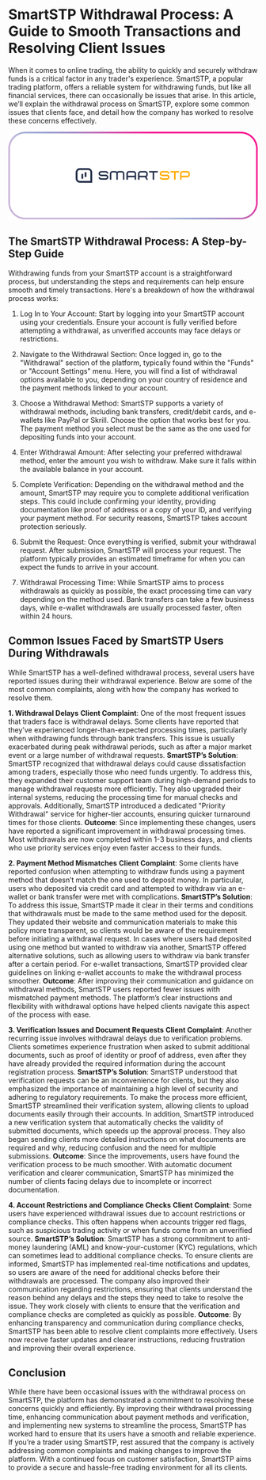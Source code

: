 SmartSTP Withdrawal Process: A Guide to Smooth Transactions and Resolving Client Issues
======================================================

When it comes to online trading, the ability to quickly and securely withdraw funds is a critical factor in any trader's experience. SmartSTP, a popular trading platform, offers a reliable system for withdrawing funds, but like all financial services, there can occasionally be issues that arise. In this article, we’ll explain the withdrawal process on SmartSTP, explore some common issues that clients face, and detail how the company has worked to resolve these concerns effectively.


![image](https://github.com/Daven-review/SmartSTP-withdrawal-complaints/blob/7fe5e811feee0763a40cbdd80ae761de9383ac5e/SmartSTP-logo.png)

The SmartSTP Withdrawal Process: A Step-by-Step Guide
--------------------

Withdrawing funds from your SmartSTP account is a straightforward process, but understanding the steps and requirements can help ensure smooth and timely transactions. Here's a breakdown of how the withdrawal process works:
1. Log In to Your Account: Start by logging into your SmartSTP account using your credentials. Ensure your account is fully verified before attempting a withdrawal, as unverified accounts may face delays or restrictions.


2. Navigate to the Withdrawal Section: Once logged in, go to the "Withdrawal" section of the platform, typically found within the "Funds" or "Account Settings" menu. Here, you will find a list of withdrawal options available to you, depending on your country of residence and the payment methods linked to your account.


3. Choose a Withdrawal Method: SmartSTP supports a variety of withdrawal methods, including bank transfers, credit/debit cards, and e-wallets like PayPal or Skrill. Choose the option that works best for you. The payment method you select must be the same as the one used for depositing funds into your account.


4. Enter Withdrawal Amount: After selecting your preferred withdrawal method, enter the amount you wish to withdraw. Make sure it falls within the available balance in your account.


5. Complete Verification: Depending on the withdrawal method and the amount, SmartSTP may require you to complete additional verification steps. This could include confirming your identity, providing documentation like proof of address or a copy of your ID, and verifying your payment method. For security reasons, SmartSTP takes account protection seriously.


6. Submit the Request: Once everything is verified, submit your withdrawal request. After submission, SmartSTP will process your request. The platform typically provides an estimated timeframe for when you can expect the funds to arrive in your account.


7. Withdrawal Processing Time: While SmartSTP aims to process withdrawals as quickly as possible, the exact processing time can vary depending on the method used. Bank transfers can take a few business days, while e-wallet withdrawals are usually processed faster, often within 24 hours.



Common Issues Faced by SmartSTP Users During Withdrawals
-----------------------
 
While SmartSTP has a well-defined withdrawal process, several users have reported issues during their withdrawal experience. Below are some of the most common complaints, along with how the company has worked to resolve them.

**1. Withdrawal Delays**
**Client Complaint**: One of the most frequent issues that traders face is withdrawal delays. Some clients have reported that they’ve experienced longer-than-expected processing times, particularly when withdrawing funds through bank transfers. This issue is usually exacerbated during peak withdrawal periods, such as after a major market event or a large number of withdrawal requests.
**SmartSTP’s Solution**: SmartSTP recognized that withdrawal delays could cause dissatisfaction among traders, especially those who need funds urgently. To address this, they expanded their customer support team during high-demand periods to manage withdrawal requests more efficiently. They also upgraded their internal systems, reducing the processing time for manual checks and approvals. Additionally, SmartSTP introduced a dedicated "Priority Withdrawal" service for higher-tier accounts, ensuring quicker turnaround times for those clients.
**Outcome**: Since implementing these changes, users have reported a significant improvement in withdrawal processing times. Most withdrawals are now completed within 1-3 business days, and clients who use priority services enjoy even faster access to their funds.

**2. Payment Method Mismatches**
**Client Complaint**: Some clients have reported confusion when attempting to withdraw funds using a payment method that doesn’t match the one used to deposit money. In particular, users who deposited via credit card and attempted to withdraw via an e-wallet or bank transfer were met with complications.
**SmartSTP’s Solution**: To address this issue, SmartSTP made it clear in their terms and conditions that withdrawals must be made to the same method used for the deposit. They updated their website and communication materials to make this policy more transparent, so clients would be aware of the requirement before initiating a withdrawal request.
In cases where users had deposited using one method but wanted to withdraw via another, SmartSTP offered alternative solutions, such as allowing users to withdraw via bank transfer after a certain period. For e-wallet transactions, SmartSTP provided clear guidelines on linking e-wallet accounts to make the withdrawal process smoother.
**Outcome**: After improving their communication and guidance on withdrawal methods, SmartSTP users reported fewer issues with mismatched payment methods. The platform’s clear instructions and flexibility with withdrawal options have helped clients navigate this aspect of the process with ease.

**3. Verification Issues and Document Requests**
**Client Complaint**: Another recurring issue involves withdrawal delays due to verification problems. Clients sometimes experience frustration when asked to submit additional documents, such as proof of identity or proof of address, even after they have already provided the required information during the account registration process.
**SmartSTP’s Solution**: SmartSTP understood that verification requests can be an inconvenience for clients, but they also emphasized the importance of maintaining a high level of security and adhering to regulatory requirements. To make the process more efficient, SmartSTP streamlined their verification system, allowing clients to upload documents easily through their accounts.
In addition, SmartSTP introduced a new verification system that automatically checks the validity of submitted documents, which speeds up the approval process. They also began sending clients more detailed instructions on what documents are required and why, reducing confusion and the need for multiple submissions.
**Outcome**: Since the improvements, users have found the verification process to be much smoother. With automatic document verification and clearer communication, SmartSTP has minimized the number of clients facing delays due to incomplete or incorrect documentation.

**4. Account Restrictions and Compliance Checks**
**Client Complaint**: Some users have experienced withdrawal issues due to account restrictions or compliance checks. This often happens when accounts trigger red flags, such as suspicious trading activity or when funds come from an unverified source.
**SmartSTP’s Solution**: SmartSTP has a strong commitment to anti-money laundering (AML) and know-your-customer (KYC) regulations, which can sometimes lead to additional compliance checks. To ensure clients are informed, SmartSTP has implemented real-time notifications and updates, so users are aware of the need for additional checks before their withdrawals are processed.
The company also improved their communication regarding restrictions, ensuring that clients understand the reason behind any delays and the steps they need to take to resolve the issue. They work closely with clients to ensure that the verification and compliance checks are completed as quickly as possible.
**Outcome**: By enhancing transparency and communication during compliance checks, SmartSTP has been able to resolve client complaints more effectively. Users now receive faster updates and clearer instructions, reducing frustration and improving their overall experience.


Conclusion
-----------------

While there have been occasional issues with the withdrawal process on SmartSTP, the platform has demonstrated a commitment to resolving these concerns quickly and efficiently. By improving their withdrawal processing time, enhancing communication about payment methods and verification, and implementing new systems to streamline the process, SmartSTP has worked hard to ensure that its users have a smooth and reliable experience.
If you’re a trader using SmartSTP, rest assured that the company is actively addressing common complaints and making changes to improve the platform. With a continued focus on customer satisfaction, SmartSTP aims to provide a secure and hassle-free trading environment for all its clients.
